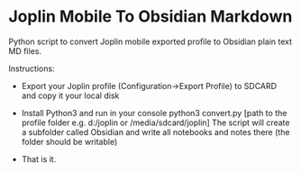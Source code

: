 # Joplin Mobile To Obsidian Markdown

Python script to convert Joplin mobile exported profile to Obsidian plain text MD files.

Instructions:

- Export your Joplin profile (Configuration->Export Profile) to SDCARD and copy it your local disk

- Install Python3 and run in your console python3 convert.py [path to the profile folder e.g. d:/joplin or /media/sdcard/joplin] 
The script will create a subfolder called Obsidian and write all notebooks and notes there (the folder should be writable)

- That is it.



